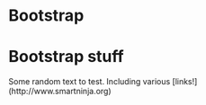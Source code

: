 # Bootstrap

<h1>Bootstrap stuff</h1>
Some random text to test. Including various [links!](http://www.smartninja.org)

